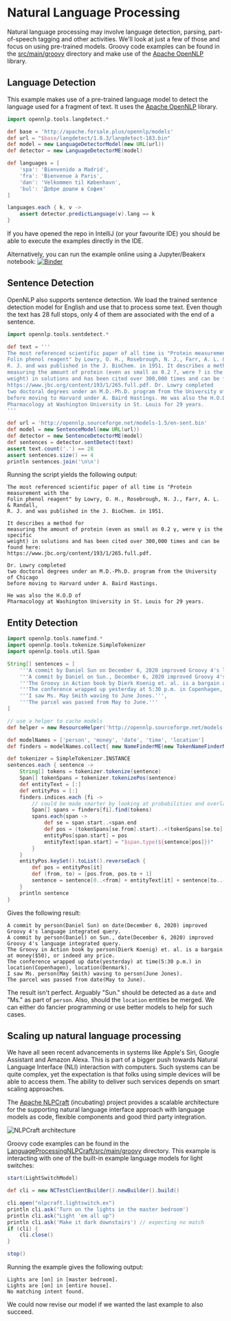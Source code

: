 <!--
SPDX-License-Identifier: Apache-2.0

Licensed under the Apache License, Version 2.0 (the "License");
you may not use this file except in compliance with the License.
You may obtain a copy of the License at

    https://www.apache.org/licenses/LICENSE-2.0

Unless required by applicable law or agreed to in writing, software
distributed under the License is distributed on an "AS IS" BASIS,
WITHOUT WARRANTIES OR CONDITIONS OF ANY KIND, either express or implied.
See the License for the specific language governing permissions and
limitations under the License.
-->

# Natural Language Processing

Natural language processing may involve language detection, parsing, part-of-speech tagging and other activities.
We'll look at just a few of those and focus on using pre-trained models.
Groovy code examples can be found in the [src/main/groovy](src/main/groovy) directory
and make use of the [Apache OpenNLP](https://opennlp.apache.org/) library.

## Language Detection

This example makes use of a pre-trained language model to detect the language used for a fragment of text.
It uses the [Apache OpenNLP](https://opennlp.apache.org/) library.

```groovy
import opennlp.tools.langdetect.*

def base = 'http://apache.forsale.plus/opennlp/models'
def url = "$base/langdetect/1.8.3/langdetect-183.bin"
def model = new LanguageDetectorModel(new URL(url))
def detector = new LanguageDetectorME(model)

def languages = [
    'spa': 'Bienvenido a Madrid',
    'fra': 'Bienvenue à Paris',
    'dan': 'Velkommen til København',
    'bul': 'Добре дошли в София'
]

languages.each { k, v ->
    assert detector.predictLanguage(v).lang == k
}
```
If you have opened the repo in IntelliJ (or your favourite IDE) you should be able to execute the examples directly in the IDE.

Alternatively, you can run the example online using a Jupyter/Beakerx notebook:
[![Binder](https://mybinder.org/badge_logo.svg)](https://mybinder.org/v2/gh/paulk-asert/groovy-data-science/master?filepath=subprojects%2FLanguageProcessing%2Fsrc%2Fmain%2Fnotebook%2FLanguageProcessing.ipynb)

## Sentence Detection

OpenNLP also supports sentence detection. We load the trained sentence detection model
for English and use that to process some text. Even though the text has 28 full stops,
only 4 of them are associated with the end of a sentence.

```groovy
import opennlp.tools.sentdetect.*

def text = '''
The most referenced scientific paper of all time is "Protein measurement with the
Folin phenol reagent" by Lowry, O. H., Rosebrough, N. J., Farr, A. L. & Randall,
R. J. and was published in the J. BioChem. in 1951. It describes a method for
measuring the amount of protein (even as small as 0.2 ?, were ? is the specific
weight) in solutions and has been cited over 300,000 times and can be found here:
https://www.jbc.org/content/193/1/265.full.pdf. Dr. Lowry completed
two doctoral degrees under an M.D.-Ph.D. program from the University of Chicago
before moving to Harvard under A. Baird Hastings. He was also the H.O.D of
Pharmacology at Washington University in St. Louis for 29 years.
'''

def url = 'http://opennlp.sourceforge.net/models-1.5/en-sent.bin'
def model = new SentenceModel(new URL(url))
def detector = new SentenceDetectorME(model)
def sentences = detector.sentDetect(text)
assert text.count('.') == 28
assert sentences.size() == 4
println sentences.join('\n\n')
```

Running the script yields the following output:
```asciidoc
The most referenced scientific paper of all time is "Protein measurement with the
Folin phenol reagent" by Lowry, O. H., Rosebrough, N. J., Farr, A. L. & Randall,
R. J. and was published in the J. BioChem. in 1951.

It describes a method for
measuring the amount of protein (even as small as 0.2 γ, were γ is the specific
weight) in solutions and has been cited over 300,000 times and can be found here:
https://www.jbc.org/content/193/1/265.full.pdf.

Dr. Lowry completed
two doctoral degrees under an M.D.-Ph.D. program from the University of Chicago
before moving to Harvard under A. Baird Hastings.

He was also the H.O.D of
Pharmacology at Washington University in St. Louis for 29 years.
```

## Entity Detection

```groovy
import opennlp.tools.namefind.*
import opennlp.tools.tokenize.SimpleTokenizer
import opennlp.tools.util.Span

String[] sentences = [
    '''A commit by Daniel Sun on December 6, 2020 improved Groovy 4's language integrated query.''',
    '''A commit by Daniel on Sun., December 6, 2020 improved Groovy 4's language integrated query.''',
    '''The Groovy in Action book by Dierk Koenig et. al. is a bargain at $50, or indeed any price.''',
    '''The conference wrapped up yesterday at 5:30 p.m. in Copenhagen, Denmark.''',
    '''I saw Ms. May Smith waving to June Jones.''',
    '''The parcel was passed from May to June.'''
]

// use a helper to cache models
def helper = new ResourceHelper('http://opennlp.sourceforge.net/models-1.5')

def modelNames = ['person', 'money', 'date', 'time', 'location']
def finders = modelNames.collect{ new NameFinderME(new TokenNameFinderModel(helper.load("en-ner-$it"))) }

def tokenizer = SimpleTokenizer.INSTANCE
sentences.each { sentence ->
    String[] tokens = tokenizer.tokenize(sentence)
    Span[] tokenSpans = tokenizer.tokenizePos(sentence)
    def entityText = [:]
    def entityPos = [:]
    finders.indices.each {fi ->
        // could be made smarter by looking at probabilities and overlapping spans
        Span[] spans = finders[fi].find(tokens)
        spans.each{span ->
            def se = span.start..<span.end
            def pos = (tokenSpans[se.from].start)..<(tokenSpans[se.to].end)
            entityPos[span.start] = pos
            entityText[span.start] = "$span.type(${sentence[pos]})"
        }
    }
    entityPos.keySet().toList().reverseEach {
        def pos = entityPos[it]
        def (from, to) = [pos.from, pos.to + 1]
        sentence = sentence[0..<from] + entityText[it] + sentence[to..-1]
    }
    println sentence
}
```

Gives the following result:

```asciidoc
A commit by person(Daniel Sun) on date(December 6, 2020) improved Groovy 4's language integrated query.
A commit by person(Daniel) on Sun., date(December 6, 2020) improved Groovy 4's language integrated query.
The Groovy in Action book by person(Dierk Koenig) et. al. is a bargain at money($50), or indeed any price.
The conference wrapped up date(yesterday) at time(5:30 p.m.) in location(Copenhagen), location(Denmark).
I saw Ms. person(May Smith) waving to person(June Jones).
The parcel was passed from date(May to June).
```

The result isn't perfect. Arguably "Sun." should be detected as a `date` and "Ms."
as part of `person`. Also, should the `location` entities be merged.
We can either do fancier programming or use better models to help for such cases.

## Scaling up natural language processing

We have all seen recent advancements in systems like Apple's Siri,
Google Assistant and Amazon Alexa. This is part of a bigger push towards
Natural Language Interface (NLI) interaction with computers.
Such systems can be quite complex, yet the expectation is that
folks using simple devices will be able to access them.
The ability to deliver such services depends on smart scaling approaches.

The [Apache NLPCraft](https://nlpcraft.apache.org/) (incubating) project
provides a scalable architecture for the supporting natural language interface
approach with language models as code, flexible components and good
third party integration.

![NLPCraft architecture](https://nlpcraft.apache.org/images/homepage-fig1.1.png)

Groovy code examples can be found in the [LanguageProcessingNLPCraft/src/main/groovy](../../subprojects/LanguageProcessingNLPCraft/src/main/groovy) directory.
This example is interacting with one of the built-in example language models
for light switches:

```groovy
start(LightSwitchModel)

def cli = new NCTestClientBuilder().newBuilder().build()

cli.open("nlpcraft.lightswitch.ex")
println cli.ask('Turn on the lights in the master bedroom')
println cli.ask("Light 'em all up")
println cli.ask('Make it dark downstairs') // expecting no match
if (cli) {
    cli.close()
}

stop()
```

Running the example gives the following output:
```asciidoc
Lights are [on] in [master bedroom].
Lights are [on] in [entire house].
No matching intent found.
```

We could now revise our model if we wanted the last example to also succeed.
